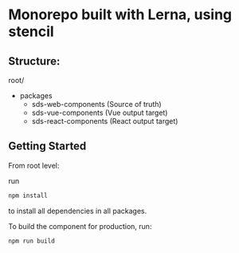 # Monorepo built with Lerna, using stencil

## Structure:

root/

- packages
  - sds-web-components (Source of truth)
  - sds-vue-components (Vue output target)
  - sds-react-components (React output target)

## Getting Started

From root level:

run

```bash
npm install
```

to install all dependencies in all packages.

To build the component for production, run:

```bash
npm run build
```
